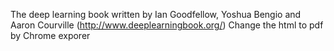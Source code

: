 The deep learning book written by Ian Goodfellow, Yoshua Bengio and Aaron Courville (http://www.deeplearningbook.org/)
Change the html to pdf by Chrome exporer
